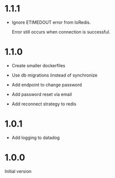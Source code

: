 # 1.1.1

- Ignore ETIMEDOUT error from IoRedis.

  Error still occurs when connection is successful.

# 1.1.0

- Create smaller dockerfiles

- Use db migrations iinstead of synchronize

- Add endpoint to change password

- Add password reset via email

- Add reconnect strategy to redis

# 1.0.1

- Add logging to datadog

# 1.0.0

Initial version
